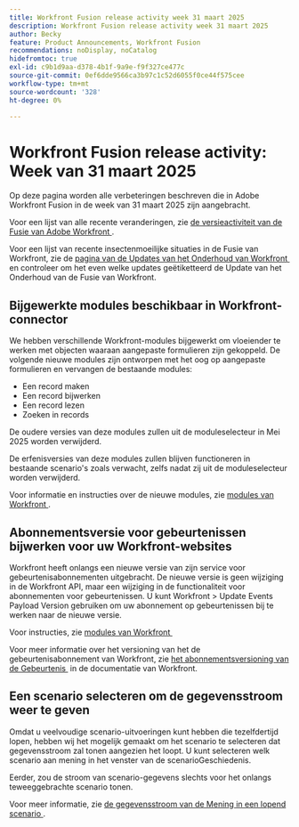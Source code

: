 ```yaml
---
title: Workfront Fusion release activity week 31 maart 2025
description: Workfront Fusion release activity week 31 maart 2025
author: Becky
feature: Product Announcements, Workfront Fusion
recommendations: noDisplay, noCatalog
hidefromtoc: true
exl-id: c9b1d9aa-d378-4b1f-9a9e-f9f327ce477c
source-git-commit: 0ef6dde9566ca3b97c1c52d6055f0ce44f575cee
workflow-type: tm+mt
source-wordcount: '328'
ht-degree: 0%

---
```


# Workfront Fusion release activity: Week van 31 maart 2025

Op deze pagina worden alle verbeteringen beschreven die in Adobe Workfront Fusion in de week van 31 maart 2025 zijn aangebracht.

Voor een lijst van alle recente veranderingen, zie [&#x200B; de versieactiviteit van de Fusie van Adobe Workfront &#x200B;](/help/workfront-fusion/fusion-product-releases/fusion-release-activity.md).

Voor een lijst van recente insectenmoeilijke situaties in de Fusie van Workfront, zie de [&#x200B; pagina van de Updates van het Onderhoud van Workfront &#x200B;](https://experienceleague.adobe.com/nl/docs/workfront-known-issues/releases/current-updates) en controleer om het even welke updates geëtiketteerd de Update van het Onderhoud van de Fusie van Workfront.

## Bijgewerkte modules beschikbaar in Workfront-connector

We hebben verschillende Workfront-modules bijgewerkt om vloeiender te werken met objecten waaraan aangepaste formulieren zijn gekoppeld. De volgende nieuwe modules zijn ontworpen met het oog op aangepaste formulieren en vervangen de bestaande modules:

* Een record maken
* Een record bijwerken
* Een record lezen
* Zoeken in records

De oudere versies van deze modules zullen uit de moduleselecteur in Mei 2025 worden verwijderd.

De erfenisversies van deze modules zullen blijven functioneren in bestaande scenario&#39;s zoals verwacht, zelfs nadat zij uit de moduleselecteur worden verwijderd.

Voor informatie en instructies over de nieuwe modules, zie [&#x200B; modules van Workfront &#x200B;](/help/workfront-fusion/references/apps-and-modules/adobe-connectors/workfront-modules.md).

## Abonnementsversie voor gebeurtenissen bijwerken voor uw Workfront-websites

Workfront heeft onlangs een nieuwe versie van zijn service voor gebeurtenisabonnementen uitgebracht. De nieuwe versie is geen wijziging in de Workfront API, maar een wijziging in de functionaliteit voor abonnementen voor gebeurtenissen. U kunt Workfront > Update Events Payload Version gebruiken om uw abonnement op gebeurtenissen bij te werken naar de nieuwe versie.

Voor instructies, zie [&#x200B; modules van Workfront &#x200B;](/help/workfront-fusion/references/apps-and-modules/adobe-connectors/workfront-modules.md)

Voor meer informatie over het versioning van het de gebeurtenisabonnement van Workfront, zie [&#x200B; het abonnementsversioning van de Gebeurtenis &#x200B;](https://experienceleague.adobe.com/nl/docs/workfront/using/adobe-workfront-api/event-subscriptions/event-subs-versioning) in de documentatie van Workfront.

## Een scenario selecteren om de gegevensstroom weer te geven

Omdat u veelvoudige scenario-uitvoeringen kunt hebben die tezelfdertijd lopen, hebben wij het mogelijk gemaakt om het scenario te selecteren dat gegevensstroom zal tonen aangezien het loopt. U kunt selecteren welk scenario aan mening in het venster van de scenarioGeschiedenis.

Eerder, zou de stroom van scenario-gegevens slechts voor het onlangs teweeggebrachte scenario tonen.

Voor meer informatie, zie [&#x200B; de gegevensstroom van de Mening in een lopend scenario &#x200B;](/help/workfront-fusion/manage-scenarios/view-scenario-data-flow.md).
